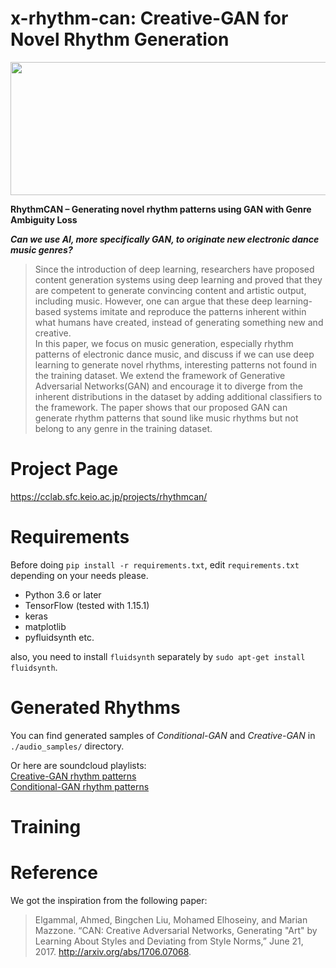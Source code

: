 # x-rhythm-can: Creative-GAN for Novel Rhythm Generation


<img src="https://cclab.sfc.keio.ac.jp/wp-content/uploads/2020/07/can_framework-1024x426.png" width="512" height="213" />

**RhythmCAN – Generating novel rhythm patterns using GAN with Genre Ambiguity Loss**
  
***Can we use AI, more specifically GAN, to originate new electronic dance music genres?***
  
> Since the introduction of deep learning, researchers have proposed content generation systems using deep learning and proved that they are competent to generate convincing content and artistic output, including music. However, one can argue that these deep learning-based systems imitate and reproduce the patterns inherent within what humans have created, instead of generating something new and creative.   
In this paper, we focus on music generation, especially rhythm patterns of electronic dance music, and discuss if we can use deep learning to generate novel rhythms, interesting patterns not found in the training dataset.
We extend the framework of Generative Adversarial Networks(GAN) and encourage it to diverge from the inherent distributions in the dataset by adding additional classifiers to the framework. The paper shows that our proposed GAN can generate rhythm patterns that sound like music rhythms but not belong to any genre in the training dataset.  


# Project Page
https://cclab.sfc.keio.ac.jp/projects/rhythmcan/


# Requirements

Before doing `pip install -r requirements.txt`, edit `requirements.txt` depending on your needs please.

- Python 3.6 or later
- TensorFlow (tested with 1.15.1)
- keras 
- matplotlib
- pyfluidsynth etc.

also, you need to install `fluidsynth` separately by `sudo apt-get install fluidsynth`.


    
# Generated Rhythms

You can find generated samples of *Conditional-GAN* and *Creative-GAN* in `./audio_samples/` directory. 

Or here are soundcloud playlists:  
[Creative-GAN rhythm patterns](https://soundcloud.com/deeplearning-music/sets/generated-by-creative-gan-gan-with-genre-ambiguity-loss)  
[Conditional-GAN rhythm patterns](https://soundcloud.com/deeplearning-music/sets/rhythm-patterns-generated-by-genre-conditioned-gan)
  
   

# Training


# Reference

We got the inspiration from the following paper: 

> Elgammal, Ahmed, Bingchen Liu, Mohamed Elhoseiny, and Marian Mazzone. “CAN: Creative Adversarial Networks, Generating "Art" by Learning About Styles and Deviating from Style Norms,” June 21, 2017. http://arxiv.org/abs/1706.07068.
